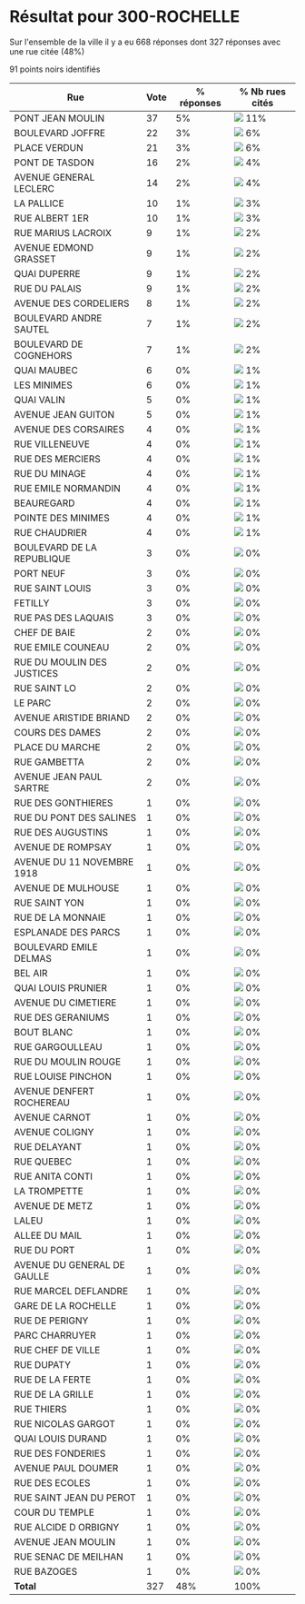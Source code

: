 # Résultat pour 300-ROCHELLE

Sur l'ensemble de la ville il y a eu 668 réponses dont 327 réponses avec une rue citée (48%)

91 points noirs identifiés

| Rue | Vote | % réponses | % Nb rues cités|
|-----|------|------------|----------------|
| PONT JEAN MOULIN | 37 | 5% | <img src="../../img/bar_11.gif" />&nbsp;11%|
| BOULEVARD JOFFRE | 22 | 3% | <img src="../../img/bar_6.gif" />&nbsp;6%|
| PLACE VERDUN | 21 | 3% | <img src="../../img/bar_6.gif" />&nbsp;6%|
| PONT DE TASDON | 16 | 2% | <img src="../../img/bar_4.gif" />&nbsp;4%|
| AVENUE GENERAL LECLERC | 14 | 2% | <img src="../../img/bar_4.gif" />&nbsp;4%|
| LA PALLICE | 10 | 1% | <img src="../../img/bar_3.gif" />&nbsp;3%|
| RUE ALBERT 1ER | 10 | 1% | <img src="../../img/bar_3.gif" />&nbsp;3%|
| RUE MARIUS LACROIX | 9 | 1% | <img src="../../img/bar_2.gif" />&nbsp;2%|
| AVENUE EDMOND GRASSET | 9 | 1% | <img src="../../img/bar_2.gif" />&nbsp;2%|
| QUAI DUPERRE | 9 | 1% | <img src="../../img/bar_2.gif" />&nbsp;2%|
| RUE DU PALAIS | 9 | 1% | <img src="../../img/bar_2.gif" />&nbsp;2%|
| AVENUE DES CORDELIERS | 8 | 1% | <img src="../../img/bar_2.gif" />&nbsp;2%|
| BOULEVARD ANDRE SAUTEL | 7 | 1% | <img src="../../img/bar_2.gif" />&nbsp;2%|
| BOULEVARD DE COGNEHORS | 7 | 1% | <img src="../../img/bar_2.gif" />&nbsp;2%|
| QUAI MAUBEC | 6 | 0% | <img src="../../img/bar_1.gif" />&nbsp;1%|
| LES MINIMES | 6 | 0% | <img src="../../img/bar_1.gif" />&nbsp;1%|
| QUAI VALIN | 5 | 0% | <img src="../../img/bar_1.gif" />&nbsp;1%|
| AVENUE JEAN GUITON | 5 | 0% | <img src="../../img/bar_1.gif" />&nbsp;1%|
| AVENUE DES CORSAIRES | 4 | 0% | <img src="../../img/bar_1.gif" />&nbsp;1%|
| RUE VILLENEUVE | 4 | 0% | <img src="../../img/bar_1.gif" />&nbsp;1%|
| RUE DES MERCIERS | 4 | 0% | <img src="../../img/bar_1.gif" />&nbsp;1%|
| RUE DU MINAGE | 4 | 0% | <img src="../../img/bar_1.gif" />&nbsp;1%|
| RUE EMILE NORMANDIN | 4 | 0% | <img src="../../img/bar_1.gif" />&nbsp;1%|
| BEAUREGARD | 4 | 0% | <img src="../../img/bar_1.gif" />&nbsp;1%|
| POINTE DES MINIMES | 4 | 0% | <img src="../../img/bar_1.gif" />&nbsp;1%|
| RUE CHAUDRIER | 4 | 0% | <img src="../../img/bar_1.gif" />&nbsp;1%|
| BOULEVARD DE LA REPUBLIQUE | 3 | 0% | <img src="../../img/bar_0.gif" />&nbsp;0%|
| PORT NEUF | 3 | 0% | <img src="../../img/bar_0.gif" />&nbsp;0%|
| RUE SAINT LOUIS | 3 | 0% | <img src="../../img/bar_0.gif" />&nbsp;0%|
| FETILLY | 3 | 0% | <img src="../../img/bar_0.gif" />&nbsp;0%|
| RUE PAS DES LAQUAIS | 3 | 0% | <img src="../../img/bar_0.gif" />&nbsp;0%|
| CHEF DE BAIE | 2 | 0% | <img src="../../img/bar_0.gif" />&nbsp;0%|
| RUE EMILE COUNEAU | 2 | 0% | <img src="../../img/bar_0.gif" />&nbsp;0%|
| RUE DU MOULIN DES JUSTICES | 2 | 0% | <img src="../../img/bar_0.gif" />&nbsp;0%|
| RUE SAINT LO | 2 | 0% | <img src="../../img/bar_0.gif" />&nbsp;0%|
| LE PARC | 2 | 0% | <img src="../../img/bar_0.gif" />&nbsp;0%|
| AVENUE ARISTIDE BRIAND | 2 | 0% | <img src="../../img/bar_0.gif" />&nbsp;0%|
| COURS DES DAMES | 2 | 0% | <img src="../../img/bar_0.gif" />&nbsp;0%|
| PLACE DU MARCHE | 2 | 0% | <img src="../../img/bar_0.gif" />&nbsp;0%|
| RUE GAMBETTA | 2 | 0% | <img src="../../img/bar_0.gif" />&nbsp;0%|
| AVENUE JEAN PAUL SARTRE | 2 | 0% | <img src="../../img/bar_0.gif" />&nbsp;0%|
| RUE DES GONTHIERES | 1 | 0% | <img src="../../img/bar_0.gif" />&nbsp;0%|
| RUE DU PONT DES SALINES | 1 | 0% | <img src="../../img/bar_0.gif" />&nbsp;0%|
| RUE DES AUGUSTINS | 1 | 0% | <img src="../../img/bar_0.gif" />&nbsp;0%|
| AVENUE DE ROMPSAY | 1 | 0% | <img src="../../img/bar_0.gif" />&nbsp;0%|
| AVENUE DU 11 NOVEMBRE 1918 | 1 | 0% | <img src="../../img/bar_0.gif" />&nbsp;0%|
| AVENUE DE MULHOUSE | 1 | 0% | <img src="../../img/bar_0.gif" />&nbsp;0%|
| RUE SAINT YON | 1 | 0% | <img src="../../img/bar_0.gif" />&nbsp;0%|
| RUE DE LA MONNAIE | 1 | 0% | <img src="../../img/bar_0.gif" />&nbsp;0%|
| ESPLANADE DES PARCS | 1 | 0% | <img src="../../img/bar_0.gif" />&nbsp;0%|
| BOULEVARD EMILE DELMAS | 1 | 0% | <img src="../../img/bar_0.gif" />&nbsp;0%|
| BEL AIR | 1 | 0% | <img src="../../img/bar_0.gif" />&nbsp;0%|
| QUAI LOUIS PRUNIER | 1 | 0% | <img src="../../img/bar_0.gif" />&nbsp;0%|
| AVENUE DU CIMETIERE | 1 | 0% | <img src="../../img/bar_0.gif" />&nbsp;0%|
| RUE DES GERANIUMS | 1 | 0% | <img src="../../img/bar_0.gif" />&nbsp;0%|
| BOUT BLANC | 1 | 0% | <img src="../../img/bar_0.gif" />&nbsp;0%|
| RUE GARGOULLEAU | 1 | 0% | <img src="../../img/bar_0.gif" />&nbsp;0%|
| RUE DU MOULIN ROUGE | 1 | 0% | <img src="../../img/bar_0.gif" />&nbsp;0%|
| RUE LOUISE PINCHON | 1 | 0% | <img src="../../img/bar_0.gif" />&nbsp;0%|
| AVENUE DENFERT ROCHEREAU | 1 | 0% | <img src="../../img/bar_0.gif" />&nbsp;0%|
| AVENUE CARNOT | 1 | 0% | <img src="../../img/bar_0.gif" />&nbsp;0%|
| AVENUE COLIGNY | 1 | 0% | <img src="../../img/bar_0.gif" />&nbsp;0%|
| RUE DELAYANT | 1 | 0% | <img src="../../img/bar_0.gif" />&nbsp;0%|
| RUE QUEBEC | 1 | 0% | <img src="../../img/bar_0.gif" />&nbsp;0%|
| RUE ANITA CONTI | 1 | 0% | <img src="../../img/bar_0.gif" />&nbsp;0%|
| LA TROMPETTE | 1 | 0% | <img src="../../img/bar_0.gif" />&nbsp;0%|
| AVENUE DE METZ | 1 | 0% | <img src="../../img/bar_0.gif" />&nbsp;0%|
| LALEU | 1 | 0% | <img src="../../img/bar_0.gif" />&nbsp;0%|
| ALLEE DU MAIL | 1 | 0% | <img src="../../img/bar_0.gif" />&nbsp;0%|
| RUE DU PORT | 1 | 0% | <img src="../../img/bar_0.gif" />&nbsp;0%|
| AVENUE DU GENERAL DE GAULLE | 1 | 0% | <img src="../../img/bar_0.gif" />&nbsp;0%|
| RUE MARCEL DEFLANDRE | 1 | 0% | <img src="../../img/bar_0.gif" />&nbsp;0%|
| GARE DE LA ROCHELLE | 1 | 0% | <img src="../../img/bar_0.gif" />&nbsp;0%|
| RUE DE PERIGNY | 1 | 0% | <img src="../../img/bar_0.gif" />&nbsp;0%|
| PARC CHARRUYER | 1 | 0% | <img src="../../img/bar_0.gif" />&nbsp;0%|
| RUE CHEF DE VILLE | 1 | 0% | <img src="../../img/bar_0.gif" />&nbsp;0%|
| RUE DUPATY | 1 | 0% | <img src="../../img/bar_0.gif" />&nbsp;0%|
| RUE DE LA FERTE | 1 | 0% | <img src="../../img/bar_0.gif" />&nbsp;0%|
| RUE DE LA GRILLE | 1 | 0% | <img src="../../img/bar_0.gif" />&nbsp;0%|
| RUE THIERS | 1 | 0% | <img src="../../img/bar_0.gif" />&nbsp;0%|
| RUE NICOLAS GARGOT | 1 | 0% | <img src="../../img/bar_0.gif" />&nbsp;0%|
| QUAI LOUIS DURAND | 1 | 0% | <img src="../../img/bar_0.gif" />&nbsp;0%|
| RUE DES FONDERIES | 1 | 0% | <img src="../../img/bar_0.gif" />&nbsp;0%|
| AVENUE PAUL DOUMER | 1 | 0% | <img src="../../img/bar_0.gif" />&nbsp;0%|
| RUE DES ECOLES | 1 | 0% | <img src="../../img/bar_0.gif" />&nbsp;0%|
| RUE SAINT JEAN DU PEROT | 1 | 0% | <img src="../../img/bar_0.gif" />&nbsp;0%|
| COUR DU TEMPLE | 1 | 0% | <img src="../../img/bar_0.gif" />&nbsp;0%|
| RUE ALCIDE D ORBIGNY | 1 | 0% | <img src="../../img/bar_0.gif" />&nbsp;0%|
| AVENUE JEAN MOULIN | 1 | 0% | <img src="../../img/bar_0.gif" />&nbsp;0%|
| RUE SENAC DE MEILHAN | 1 | 0% | <img src="../../img/bar_0.gif" />&nbsp;0%|
| RUE BAZOGES | 1 | 0% | <img src="../../img/bar_0.gif" />&nbsp;0%|
| **Total** | 327 | 48% | 100%|
